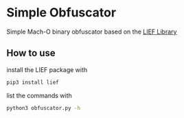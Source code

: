 # Simple Obfuscator
Simple Mach-O binary obfuscator based on the [LIEF Library](https://lief.re/)

## How to use
install the LIEF package with
```bash
pip3 install lief
```
list the commands with
```bash
python3 obfuscator.py -h
````
